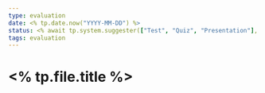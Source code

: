 ```yaml
---
type: evaluation
date: <% tp.date.now("YYYY-MM-DD") %>
status: <% await tp.system.suggester(["Test", "Quiz", "Presentation"], ["Test", "Quiz", "Presentation"]) %>
tags: evaluation
---
```

# <% tp.file.title %>
